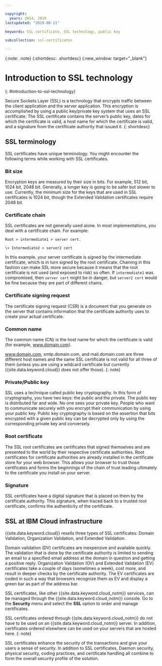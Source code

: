 ```yaml
---

copyright:
  years: 2014, 2019
lastupdated: "2019-06-11"

keywords: SSL certificate, SSL technology, public key

subcollection: ssl-certificates

---
```


{:note: .note}
{:shortdesc: .shortdesc}
{:new_window: target="_blank"}

# Introduction to SSL technology
{: #introduction-to-ssl-technology}

Secure Sockets Layer (SSL) is a technology that encrypts traffic between the client application and the server application. This encryption is accomplished by using a public key/private key system that uses an SSL certificate. The SSL certificate contains the server’s public key, dates for which the certificate is valid, a host name for which the certificate is valid, and a signature from the certificate authority that issued it.
{: shortdesc}

## SSL terminology

SSL certificates have unique terminology. You might encounter the following terms while working with SSL certificates.

### Bit size
Encryption keys are measured by their size in bits. For example, 512 bit, 1024 bit, 2048 bit. Generally, a longer key is going to be safer but slower to use. Currently, the minimum size for the keys that are used in SSL certificates is 1024 bit, though the Extended Validation certificates require 2048 bit.

### Certificate chain
SSL certificates are not generally used alone. In most implementations, you deal with a certificate chain. For example:

    Root > intermediate1 > server cert.

    \> Intermediate2 > server2 cert

In this example, your server certificate is signed by the intermediate certificate, which is in turn signed by the root certificate. Chaining in this fashion can make SSL more secure because it means that the root certificate is not used (and exposed to risk) so often. If `intermediate1` was compromised, then `server cert` might be in danger, but `server2 cert` would be fine because they are part of different chains.

### Certificate signing request
The certificate signing request (CSR) is a document that you generate on the server that contains information that the certificate authority uses to create your actual certificate.

### Common name
The common name (CN) is the host name for which the certificate is valid (for example, www.domain.com).  

 www.domain.com, smtp.domain.com, and mail.domain.com are three different host names and the same SSL certificate is not valid for all three of them (unless you are using a wildcard certificate but currently {{site.data.keyword.cloud}} does not offer those).
 {: note}

### Private/Public key
SSL uses a technique called public key cryptography. In this form of cryptography, you have two keys: the public and the private. The public key is distributed far and wide. No one sees your private key. People who want to communicate securely with you encrypt their communication by using your public key. Public key cryptography is based on the assertion that bits encrypted with a given public key can be decrypted only by using the corresponding private key and conversely.

### Root certificate
The SSL root certificates are certificates that signed themselves and are presented to the world by their respective certificate authorities. Root certificates for certificate authorities are already installed in the certificate store for your web browser. This allows your browser to trust those certificates and forms the beginnings of the chain of trust leading ultimately to the certificate you install on your server.

### Signature
SSL certificates have a digital signature that is placed on them by the certificate authority. This signature, when traced back to a trusted root certificate, confirms the authenticity of the certificate.

## SSL at IBM Cloud infrastructure

{{site.data.keyword.cloud}} resells three types of SSL certificates: Domain Validation, Organization Validation, and Extended Validation.

Domain validation (DV) certificates are inexpensive and available quickly. The validation that is done by the certificate authority is limited to sending an email to a specified email address at the domain in question and getting a positive reply. Organization Validation (OV) and Extended Validation (EV) certificates take a couple of days (sometimes a week), cost more, and result in deeper checks by the certificate authority. The EV certificates are coded in such a way that browsers recognize them as EV and display a green bar as part of the address bar.

SSL certificates, like other {{site.data.keyword.cloud_notm}} services, can be managed through the {{site.data.keyword.cloud_notm}} console. Go to the **Security** menu and select the **SSL** option to order and manage certificates.  

SSL certificates ordered through {{site.data.keyword.cloud_notm}} do not have to be used on an {{site.data.keyword.cloud_notm}} server. In addition, certificates ordered elsewhere can be used on your servers that are hosted here.
{: note}

SSL certificates enhance the security of the transactions and give your users a sense of security. In addition to SSL certificates, Daemon security, physical security, coding practices, and certificate handling all combine to form the overall security profile of the solution.

